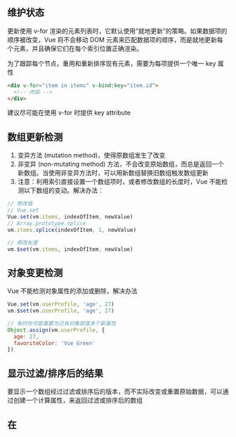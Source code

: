 ## 维护状态
更新使用 v-for 渲染的元素列表时，它默认使用“就地更新”的策略。如果数据项的顺序被改变，Vue 将不会移动 DOM 元素来匹配数据项的顺序，而是就地更新每个元素，并且确保它们在每个索引位置正确渲染。

为了跟踪每个节点，重用和重新排序现有元素，需要为每项提供一个唯一 key 属性
```html
<div v-for="item in items" v-bind:key="item.id">
  <!-- 内容 -->
</div>
```
建议尽可能在使用 v-for 时提供 key attribute


## 数组更新检测
1. 变异方法 (mutation method)，使得原数组发生了改变
2. 非变异 (non-mutating method) 方法，不会改变原始数组，而总是返回一个新数组。当使用非变异方法时，可以用新数组替换旧数组触发数组更新
3. 注意：利用索引直接设置一个数组项时，或者修改数组的长度时，Vue 不能检测以下数组的变动。解决办法：
  ```js
  // 修改值
  // Vue.set
  Vue.set(vm.items, indexOfItem, newValue)
  // Array.prototype.splice
  vm.items.splice(indexOfItem, 1, newValue)

  // 修改长度
  vm.$set(vm.items, indexOfItem, newValue)
  ```

## 对象变更检测
Vue 不能检测对象属性的添加或删除，解决办法
  ```js
  Vue.set(vm.userProfile, 'age', 27)
  vm.$set(vm.userProfile, 'age', 27)

  // 有时你可能需要为已有对象赋值多个新属性
  Object.assign(vm.userProfile, {
    age: 27,
    favoriteColor: 'Vue Green'
  })
  ```

## 显示过滤/排序后的结果
要显示一个数组经过过滤或排序后的版本，而不实际改变或重置原始数据，可以通过创建一个计算属性，来返回过滤或排序后的数组

## 在 <template> 上使用 v-for
类似于 v-if，你也可以利用带有 v-for 的 <template> 来循环渲染一段包含多个元素的内容

## 在组件上使用 v-for
在自定义组件上，你可以像在任何普通元素上一样使用 v-for